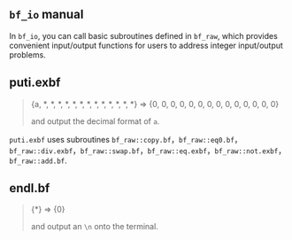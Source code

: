 ## `bf_io` manual

In `bf_io`, you can call basic subroutines defined in `bf_raw`, which provides convenient input/output functions for users to address integer input/output problems.

## puti.exbf

> {a, \*, \*, \*, \*, \*, \*, \*, \*, \*, \*, \*, \*, \*} => {0, 0, 0, 0, 0, 0, 0, 0, 0, 0, 0, 0, 0, 0}
>
> and output the decimal format of `a`.

`puti.exbf` uses subroutines `bf_raw::copy.bf`，`bf_raw::eq0.bf`，`bf_raw::div.exbf`，`bf_raw::swap.bf`，`bf_raw::eq.exbf`，`bf_raw::not.exbf`，`bf_raw::add.bf`.

## endl.bf

> {\*} => {0}
>
> and output an `\n` onto the terminal.
